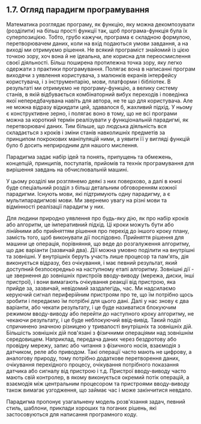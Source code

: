 ## 1.7. Огляд парадигм програмування

Математика розглядає програму, як функцію, яку можна декомпозувати (розділити) на більш прості функції так, щоб програма-функція була їх суперпозицією. Тобто, грубо кажучи, програма є складною формулою, перетворювачем даних, коли на вхід подаються умови завдання, а на виході ми отримуємо рішення. Не всякий програміст знайомий із цією точкою зору, хоч вона й не ідеальна, але корисна для переосмислення своєї діяльності. Більш поширена протилежна точка зору, яку легко одержати з практики програмування. Полягає вона в написанні програм виходячи з уявлення користувача, з малюнків екранів інтерфейсу користувача, і з інструментарію, мови, платформи і бібліотек. В результаті ми отримуємо не програму-функцію, а велику систему станів, в якій відбувається комбінаторний вибух переходів і поведінка якої непередбачувана навіть для автора, не те що для користувача. Але не можна відразу відкидати цей, здавалося б, жахливий підхід. У ньому є конструктивне зерно, і полягає воно в тому, що не всі програми можна за короткий термін реалізувати у функціональній парадигмі, як перетворювачі даних. Тим більше, що людська діяльність вся складається з кроків і зміни станів навколишніх предметів за принципом покрокових маніпуляцій ними, а уявити її у вигляді функцій було б досить неприродним для нашого мислення.

Парадигма задає набір ідей та понять, припущень та обмежень, концепцій, принципів, постулатів, прийомів та технік програмування для вирішення завдань на обчислювальній машині.

У цьому розділі ми розглянемо деякі з них поверхово, а далі в книзі буде спеціальний розділ з більш детальним обговоренням кожної парадигми. Існують мови, які підтримують одну парадигму, а є мультипарадигмові мови. Ми звернемо увагу на різні мови та відмінності реалізації парадигм у них.

Для людини природно уявлення про будь-яку дію, як про набір кроків або алгоритм, це імперативний підхід. Ці кроки можуть бути або лінійними або прийняттям рішення про перехід до іншого кроку плану, замість того, щоб виконувати дії послідовно. Прийняття рішення для машини це операція, порівняння, що веде до розгалуження алгоритму, що дає варіанти (зазвичай два). Дії можна умовно поділити на внутрішні та зовнішні. У внутрішніх беруть участь лише процесор та пам'ять, дія виконується відразу, без очікування, і має певний результат, який доступний безпосередньо на наступному етапі алгоритму. Зовнішні дії - це звернення до зовнішніх пристроїв вводу-виводу (мережа, диски, інші пристрої), і вони вимагають очікування реакції від пристрою, яка прийде за, зазвичай, невідомий заздалегідь, час. Ми надсилаємо керуючий сигнал периферійним пристроям про те, що їм потрібно щось зробити і передаємо їм потрібні для цього дані. Далі у нас знову є два варіанти, або чекати результату, і це буде називатися блокуючим режимом вводу-виводу або перейти до наступного кроку алгоритму, не чекаючи результату, і це буде неблокуючий ввід-вивід. Такий поділ спричинено значною різницею у тривалості внутрішніх та зовнішніх дій. Більшість зовнішніх дій пов'язані з фізичними операціями над зовнішнім середовищем. Наприклад, передача даних через бездротову або провідну мережу, запис або читання з фізичного носія, взаємодія з датчиком, реле або приводом. Такі операції часто мають не цифрову, а аналогову природу, тому потрібно додаткове перетворення даних, очікування перехідного процесу, очікування потрібного показання датчика або сигналу від пристрою і т.д. Пристрої вводу-виводу часто мають свій контролер, в якому виконується окремий потік операцій, а взаємодія між центральним процесором та пристроями вводу-виводу також вимагає узгодження, що займає час і може закінчитися невдало.

Парадигма пропонує узагальнену модель розв'язання задач, певний стиль, шаблони, приклади хороших та поганих рішень, які застосовуються для написання програмного коду.
